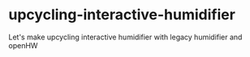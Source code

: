 # upcycling-interactive-humidifier
Let's make upcycling interactive humidifier with legacy humidifier and openHW
